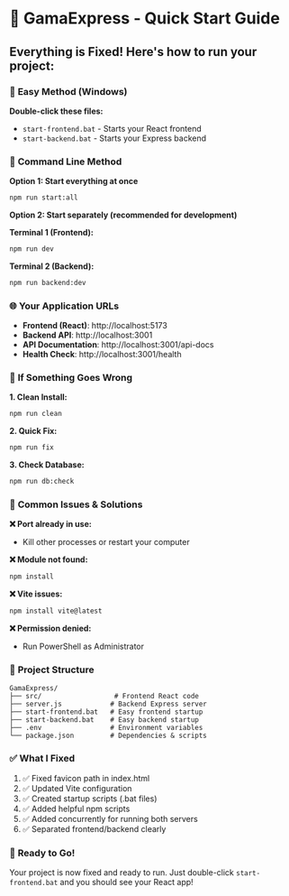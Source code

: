 # 🚀 GamaExpress - Quick Start Guide

## Everything is Fixed! Here's how to run your project:

### 🎯 **Easy Method (Windows)**

**Double-click these files:**
- `start-frontend.bat` - Starts your React frontend
- `start-backend.bat` - Starts your Express backend

### 🎯 **Command Line Method**

**Option 1: Start everything at once**
```bash
npm run start:all
```

**Option 2: Start separately (recommended for development)**

**Terminal 1 (Frontend):**
```bash
npm run dev
```

**Terminal 2 (Backend):**
```bash
npm run backend:dev
```

### 🌐 **Your Application URLs**

- **Frontend (React)**: http://localhost:5173
- **Backend API**: http://localhost:3001
- **API Documentation**: http://localhost:3001/api-docs
- **Health Check**: http://localhost:3001/health

### 🔧 **If Something Goes Wrong**

**1. Clean Install:**
```bash
npm run clean
```

**2. Quick Fix:**
```bash
npm run fix
```

**3. Check Database:**
```bash
npm run db:check
```

### 🐛 **Common Issues & Solutions**

**❌ Port already in use:**
- Kill other processes or restart your computer

**❌ Module not found:**
```bash
npm install
```

**❌ Vite issues:**
```bash
npm install vite@latest
```

**❌ Permission denied:**
- Run PowerShell as Administrator

### 📁 **Project Structure**

```
GamaExpress/
├── src/                  # Frontend React code
├── server.js            # Backend Express server
├── start-frontend.bat   # Easy frontend startup
├── start-backend.bat    # Easy backend startup
├── .env                 # Environment variables
└── package.json         # Dependencies & scripts
```

### ✅ **What I Fixed**

1. ✅ Fixed favicon path in index.html
2. ✅ Updated Vite configuration
3. ✅ Created startup scripts (.bat files)
4. ✅ Added helpful npm scripts
5. ✅ Added concurrently for running both servers
6. ✅ Separated frontend/backend clearly

### 🎉 **Ready to Go!**

Your project is now fixed and ready to run. Just double-click `start-frontend.bat` and you should see your React app!

